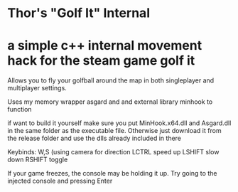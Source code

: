 # Thor's "Golf It" Internal
# a simple c++ internal movement hack for the steam game golf it

Allows you to fly your golfball around the map in both singleplayer and multiplayer settings.

Uses my memory wrapper asgard and and external library minhook to function

if want to build it yourself make sure you put MinHook.x64.dll and Asgard.dll in the same folder as the executable file.
Otherwise just download it from the release folder and use the dlls already included in there

Keybinds:
W,S (using camera for direction
LCTRL speed up
LSHIFT slow down
RSHIFT toggle

If your game freezes, the console may be holding it up. Try going to the injected console and pressing Enter
